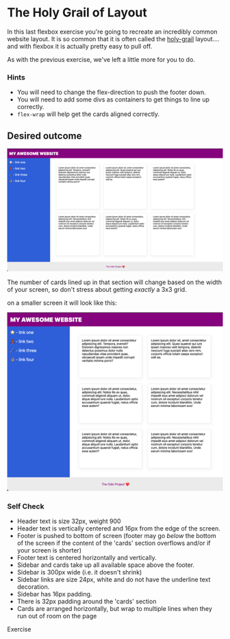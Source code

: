 # The Holy Grail of Layout

In this last flexbox exercise you're going to recreate an incredibly common website layout. It is so common that it is often called the [holy-grail](https://www.google.com/search?q=holy+grail+layout&tbm=isch&sclient=img) layout.... and with flexbox it is actually pretty easy to pull off.

As with the previous exercise, we've left a little more for you to do.

### Hints
- You will need to change the flex-direction to push the footer down.
- You will need to add some divs as containers to get things to line up correctly. 
- `flex-wrap` will help get the cards aligned correctly.

## Desired outcome

![desired outcome](./desired-outcome.png)

The number of cards lined up in that section will change based on the width of your screen, so don't stress about getting _exactly_ a 3x3 grid.

on a smaller screen it will look like this:

![smaller](./desired-outcome-smaller.png)

### Self Check
- Header text is size 32px, weight 900
- Header text is vertically centered and 16px from the edge of the screen.
- Footer is pushed to bottom of screen (footer may go _below_ the bottom of the screen if the content of the 'cards' section overflows and/or if your screen is shorter)
- Footer text is centered horizontally and vertically.
- Sidebar and cards take up all available space above the footer.
- Sidebar is 300px wide (i.e. it doesn't shrink)
- Sidebar links are size 24px, white and do not have the underline text decoration.
- Sidebar has 16px padding.
- There is 32px padding around the 'cards' section
- Cards are arranged horizontally, but wrap to multiple lines when they run out of room on the page

Exercise